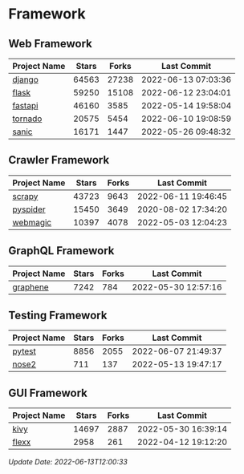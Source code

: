 # Framework

## Web Framework
| Project Name | Stars | Forks | Last Commit |
| ------------ | ----- | ----- | ----------- |
| [django](https://github.com/django/django) | 64563 | 27238 | 2022-06-13 07:03:36 |
| [flask](https://github.com/pallets/flask) | 59250 | 15108 | 2022-06-12 23:04:01 |
| [fastapi](https://github.com/tiangolo/fastapi) | 46160 | 3585 | 2022-05-14 19:58:04 |
| [tornado](https://github.com/tornadoweb/tornado) | 20575 | 5454 | 2022-06-10 19:08:59 |
| [sanic](https://github.com/sanic-org/sanic) | 16171 | 1447 | 2022-05-26 09:48:32 |

## Crawler Framework
| Project Name | Stars | Forks | Last Commit |
| ------------ | ----- | ----- | ----------- |
| [scrapy](https://github.com/scrapy/scrapy) | 43723 | 9643 | 2022-06-11 19:46:45 |
| [pyspider](https://github.com/binux/pyspider) | 15450 | 3649 | 2020-08-02 17:34:20 |
| [webmagic](https://github.com/code4craft/webmagic) | 10397 | 4078 | 2022-05-03 12:04:23 |

## GraphQL Framework
| Project Name | Stars | Forks | Last Commit |
| ------------ | ----- | ----- | ----------- |
| [graphene](https://github.com/graphql-python/graphene) | 7242 | 784 | 2022-05-30 12:57:16 |

## Testing Framework
| Project Name | Stars | Forks | Last Commit |
| ------------ | ----- | ----- | ----------- |
| [pytest](https://github.com/pytest-dev/pytest) | 8856 | 2055 | 2022-06-07 21:49:37 |
| [nose2](https://github.com/nose-devs/nose2) | 711 | 137 | 2022-05-13 19:47:17 |

## GUI Framework
| Project Name | Stars | Forks | Last Commit |
| ------------ | ----- | ----- | ----------- |
| [kivy](https://github.com/kivy/kivy) | 14697 | 2887 | 2022-05-30 16:39:14 |
| [flexx](https://github.com/flexxui/flexx) | 2958 | 261 | 2022-04-12 19:12:20 |

*Update Date: 2022-06-13T12:00:33*